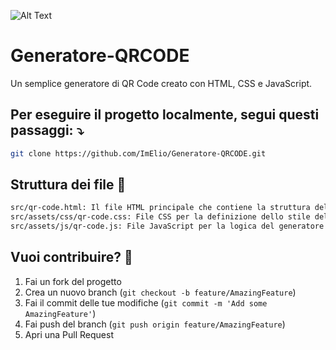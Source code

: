 ![Alt Text](assets/img/qrcode_banner_readme.png)

# Generatore-QRCODE

Un semplice generatore di QR Code creato con HTML, CSS e JavaScript.

## Per eseguire il progetto localmente, segui questi passaggi: ⤵
```bash
git clone https://github.com/ImElio/Generatore-QRCODE.git
``` 

## Struttura dei file 📁
```bash
src/qr-code.html: Il file HTML principale che contiene la struttura del generatore di QR Code.
src/assets/css/qr-code.css: File CSS per la definizione dello stile del generatore di QR Code.
src/assets/js/qr-code.js: File JavaScript per la logica del generatore di QR Code.
```
## Vuoi contribuire? 💚
1. Fai un fork del progetto
2. Crea un nuovo branch (`git checkout -b feature/AmazingFeature`)
3. Fai il commit delle tue modifiche (`git commit -m 'Add some AmazingFeature'`)
4. Fai push del branch (`git push origin feature/AmazingFeature`)
5. Apri una Pull Request

